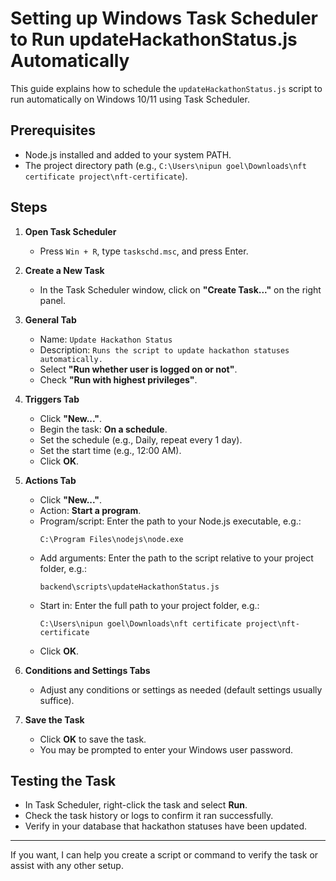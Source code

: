 # Setting up Windows Task Scheduler to Run updateHackathonStatus.js Automatically

This guide explains how to schedule the `updateHackathonStatus.js` script to run automatically on Windows 10/11 using Task Scheduler.

## Prerequisites
- Node.js installed and added to your system PATH.
- The project directory path (e.g., `C:\Users\nipun goel\Downloads\nft certificate project\nft-certificate`).

## Steps

1. **Open Task Scheduler**
   - Press `Win + R`, type `taskschd.msc`, and press Enter.

2. **Create a New Task**
   - In the Task Scheduler window, click on **"Create Task..."** on the right panel.

3. **General Tab**
   - Name: `Update Hackathon Status`
   - Description: `Runs the script to update hackathon statuses automatically.`
   - Select **"Run whether user is logged on or not"**.
   - Check **"Run with highest privileges"**.

4. **Triggers Tab**
   - Click **"New..."**.
   - Begin the task: **On a schedule**.
   - Set the schedule (e.g., Daily, repeat every 1 day).
   - Set the start time (e.g., 12:00 AM).
   - Click **OK**.

5. **Actions Tab**
   - Click **"New..."**.
   - Action: **Start a program**.
   - Program/script: Enter the path to your Node.js executable, e.g.:
     ```
     C:\Program Files\nodejs\node.exe
     ```
   - Add arguments: Enter the path to the script relative to your project folder, e.g.:
     ```
     backend\scripts\updateHackathonStatus.js
     ```
   - Start in: Enter the full path to your project folder, e.g.:
     ```
     C:\Users\nipun goel\Downloads\nft certificate project\nft-certificate
     ```
   - Click **OK**.

6. **Conditions and Settings Tabs**
   - Adjust any conditions or settings as needed (default settings usually suffice).

7. **Save the Task**
   - Click **OK** to save the task.
   - You may be prompted to enter your Windows user password.

## Testing the Task
- In Task Scheduler, right-click the task and select **Run**.
- Check the task history or logs to confirm it ran successfully.
- Verify in your database that hackathon statuses have been updated.

---

If you want, I can help you create a script or command to verify the task or assist with any other setup.
